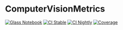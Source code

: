 # ComputerVisionMetrics

[![Glass Notebook](https://img.shields.io/badge/Docs-Glass%20Notebook-aquamarine.svg)](https://glassnotebook.io/r/7uus7O8aIcLsGebjQFqxU/docs/(00)%20Getting%20Started.jl)
[![CI Stable](https://github.com/Dale-Black/ComputerVisionMetrics.jl/actions/workflows/CI.yml/badge.svg?branch=master)](https://github.com/Dale-Black/ComputerVisionMetrics.jl/actions/workflows/CI.yml)
[![CI Nightly](https://github.com/Dale-Black/ComputerVisionMetrics.jl/actions/workflows/Nightly.yml/badge.svg?branch=master)](https://github.com/Dale-Black/ComputerVisionMetrics.jl/actions/workflows/Nightly.yml)
[![Coverage](https://codecov.io/gh/Dale-Black/ComputerVisionMetrics.jl/branch/master/graph/badge.svg)](https://codecov.io/gh/Dale-Black/ComputerVisionMetrics.jl)
